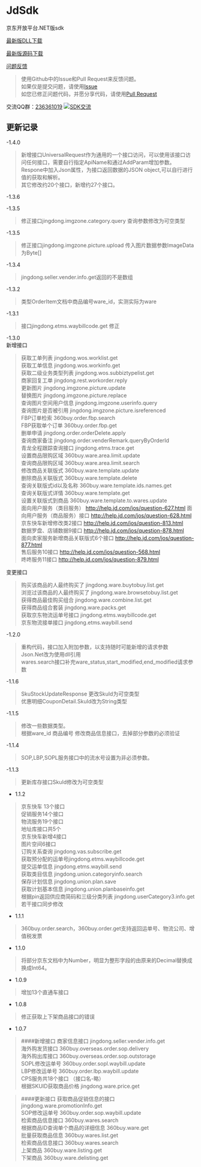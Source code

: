 JdSdk
=====

京东开放平台.NET版sdk 

[最新版DLL下载](https://github.com/starpeng/JdSdk/raw/master/Releases/JdSdk.NET%201.4.0.zip "1.4.0")

[最新版源码下载](https://github.com/starpeng/JdSdk/archive/master.zip "Surce ")

[问题反馈](https://github.com/starpeng/JdSdk/issues/new "问题反馈")
>使用Github中的Issue和Pull Request来反馈问题。  
>如果仅是提交问题，请使用[Issue](https://github.com/starpeng/JdSdk/issues/new "问题提交")  
>如您已修正问题代码，并愿分享代码，请使用[Pull Request](https://github.com/starpeng/JdSdk/compare/ "代码提交")  

交流QQ群：[236361019](http://wp.qq.com/wpa/qunwpa?idkey=cf2359d5237e19515d77680427f38b46dc3d2dfa4ef596c21edbc1205413efab "236361019")
<a target="_blank" href="http://wp.qq.com/wpa/qunwpa?idkey=cf2359d5237e19515d77680427f38b46dc3d2dfa4ef596c21edbc1205413efab"><img border="0" src="http://pub.idqqimg.com/wpa/images/group.png" alt="SDK交流" title="SDK交流"></a>


## 更新记录 ##
-1.4.0
>新增接口UniversalRequest作为通用的一个接口访问，可以使用该接口访问任何接口，需要自行指定ApiName和通过AddParam增加参数。  
>Respone中加入Json属性，为接口返回数据的JSON object,可以自行进行值的获取和解析。  
>其它修改约20个接口，新增约27个接口。  

-1.3.6
>

-1.3.5
>修正接口jingdong.imgzone.category.query 查询参数修改为可空类型    

-1.3.5
>修正接口jingdong.imgzone.picture.upload  传入图片数据参数ImageData为Byte[]    

-1.3.4
>jingdong.seller.vender.info.get返回的不是数组    

-1.3.2
>类型OrderItem文档中商品编号ware_id，实测实际为ware  


-1.3.1
>接口jingdong.etms.waybillcode.get 修正  


-1.3.0  
新增接口
>获取工单列表   jingdong.wos.worklist.get  
>获取工单信息  jingdong.wos.workinfo.get  
>获取二级业务类型列表   jingdong.wos.subbiztypelist.get  
>商家回复工单 jingdong.rest.workorder.reply  
>更新图片 jingdong.imgzone.picture.update  
>替换图片 jingdong.imgzone.picture.replace  
>查询图片空间用户信息 jingdong.imgzone.userinfo.query  
>查询图片是否被引用 jingdong.imgzone.picture.isreferenced  
>FBP订单检索  360buy.order.fbp.search   
>FBP获取单个订单  360buy.order.fbp.get  
>删单申请 jingdong.order.orderDelete.apply  
>查询商家备注 jingdong.order.venderRemark.queryByOrderId  
>青龙全程跟踪查询接口  jingdong.etms.trace.get  
>设置商品限购区域 360buy.ware.area.limit.update  
>查询商品限购区域 360buy.ware.area.limit.search  
>修改商品关联版式 360buy.ware.template.update  
>删除商品关联版式 360buy.ware.template.delete    
>查询关联版式id以及名称 360buy.ware.template.ids.names.get   
>查询关联版式详情 360buy.ware.template.get   
>设置关联版式到商品 360buy.ware.template.to.wares.update  
>面向用户服务（类目服务） http://help.jd.com/jos/question-627.html
>面向用户服务（商品服务）接口 http://help.jd.com/jos/question-628.html  
>京东快车新增修改类2接口 http://help.jd.com/jos/question-813.html  
>数据罗盘、店铺数据9接口 http://help.jd.com/jos/question-878.html  
>面向卖家服务新增商品关联版式6个接口	 http://help.jd.com/jos/question-877.html  
>售后服务10接口 http://help.jd.com/jos/question-568.html  
>咚咚服务11接口 http://help.jd.com/jos/question-879.html  
>   


 
变更接口  
>购买该商品的人最终购买了 jingdong.ware.buytobuy.list.get  
>浏览过该商品的人最终购买了 jingdong.ware.browsetobuy.list.get  
>获得商品最佳购买组合 jingdong.ware.combine.list.get  
>获得商品组合套装  jingdong.ware.packs.get  
>获取京东物流运单号接口 jingdong.etms.waybillcode.get  
>京东物流接单接口  jingdong.etms.waybill.send  
  
  
-1.2.0
>重构代码，接口加入附加参数，以支持随时可能新增的请求参数  
>Json.Net改为使用dll引用  
>wares.search接口补充ware_status,start_modified,end_modified请求参数  
  
-1.1.6
>SkuStockUpdateResponse 更改SkuId为可空类型  
>优惠明细CouponDetail.SkuId改为String类型  


-1.1.5
> 修改一些数据类型。  
> 根据ware_id 商品编号 修改商品信息接口，去掉部分参数的必须验证   

-1.1.4
> SOP,LBP,SOPL服务接口中的流水号设置为非必须参数。  

  
-1.1.3
> 更新库存接口SkuId修改为可空类型   


- 1.1.2
> 京东快车 13个接口  
> 促销服务14个接口  
> 物流服务19个接口  
> 地址库接口共5个  
> 京东快车新增4接口  
> 图片空间6接口  
> 订购关系查询 jingdong.vas.subscribe.get  
> 获取预分配的运单号jingdong.etms.waybillcode.get  
> 提交运单信息 jingdong.etms.waybill.send  
> 获取类目信息 jingdong.union.categoryinfo.search  
> 保存计划信息 jingdong.union.plan.save  
> 获取计划基本信息 jingdong.union.planbaseinfo.get  
> 根据pin返回供应商简码和三级分类列表 jingdong.userCategory3.info.get
> 若干接口同步修改
  
  
    
  
- 1.1.1
> 360buy.order.search，360buy.order.get支持返回运单号、物流公司、增值税发票


- 1.1.0
> 将部分京东文档中为Number，明显为整形字段的由原来的Decimal替换成换成Int64。

- 1.0.9
> 增加13个直通车接口


- 1.0.8
> 修正获取上下架商品接口的错误


- 1.0.7

> ####新增接口
> 商家信息接口 jingdong.seller.vender.info.get  
海外购发货接口 360buy.overseas.order.sop.delivery  
海外购出库接口 360buy.overseas.order.sop.outstorage  
SOPL修改运单号 360buy.order.sopl.waybill.update  
LBP修改运单号 360buy.order.lbp.waybill.update  
CPS服务共18个接口 （接口名-略）  
根据SKUID获取商品价格 jingdong.ware.price.get  

>####更新接口
获取商品促销信息的接口 jingdong.ware.promotionInfo.get  
SOP修改运单号 360buy.order.sop.waybill.update  
检索商品信息接口  360buy.wares.search  
根据商品ID查询单个商品的详细信息 360buy.ware.get  
批量获取商品信息 360buy.wares.list.get  
检索商品信息接口  360buy.wares.search  
上架商品 360buy.ware.listing.get  
下架商品 360buy.ware.delisting.get  
